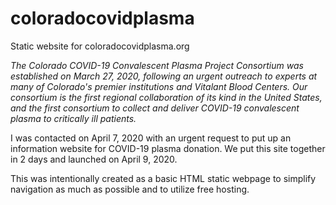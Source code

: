 # coloradocovidplasma

Static website for coloradocovidplasma.org

*The Colorado COVID-19 Convalescent Plasma Project Consortium was established on March 27, 2020, 
following an urgent outreach to experts at many of Colorado's premier institutions and Vitalant Blood Centers. 
Our consortium is the first regional collaboration of its kind in the United States, 
and the first consortium to collect and deliver COVID-19 convalescent plasma to critically ill patients.*

I was contacted on April 7, 2020 with an urgent request to put up an information website for COVID-19 plasma donation. 
We put this site together in 2 days and launched on April 9, 2020. 

This was intentionally created as a basic HTML static webpage to simplify navigation as much as possible and to utilize free hosting.
